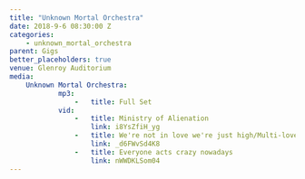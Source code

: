 ```yaml
---
title: "Unknown Mortal Orchestra"
date: 2018-9-6 08:30:00 Z
categories:
    - unknown_mortal_orchestra
parent: Gigs
better_placeholders: true
venue: Glenroy Auditorium
media:
    Unknown Mortal Orchestra:
            mp3:
                -   title: Full Set
            vid:
                -   title: Ministry of Alienation
                    link: i8YsZfiH_yg
                -   title: We're not in love we're just high/Multi-love
                    link: _d6FWvSd4K8
                -   title: Everyone acts crazy nowadays
                    link: nWWDKLSom04
---
```

